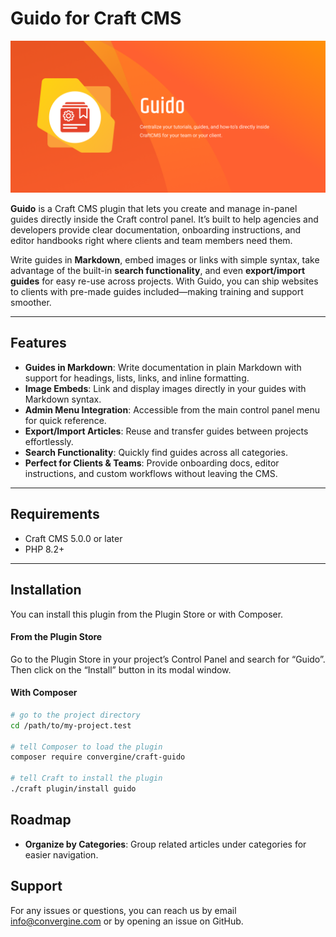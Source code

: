 # Guido for Craft CMS  
![Screenshot](./docs/images/preview.png)

**Guido** is a Craft CMS plugin that lets you create and manage in-panel guides directly inside the Craft control panel. It’s built to help agencies and developers provide clear documentation, onboarding instructions, and editor handbooks right where clients and team members need them.  

Write guides in **Markdown**, embed images or links with simple syntax, take advantage of the built-in **search functionality**, and even **export/import guides** for easy re-use across projects. With Guido, you can ship websites to clients with pre-made guides included—making training and support smoother.  

---

## Features  

- **Guides in Markdown**: Write documentation in plain Markdown with support for headings, lists, links, and inline formatting.  
- **Image Embeds**: Link and display images directly in your guides with Markdown syntax.    
- **Admin Menu Integration**: Accessible from the main control panel menu for quick reference.  
- **Export/Import Articles**: Reuse and transfer guides between projects effortlessly.  
- **Search Functionality**: Quickly find guides across all categories.  
- **Perfect for Clients & Teams**: Provide onboarding docs, editor instructions, and custom workflows without leaving the CMS.  

---

## Requirements  

- Craft CMS 5.0.0 or later 
- PHP 8.2+

---

## Installation  

You can install this plugin from the Plugin Store or with Composer.  

#### From the Plugin Store  
Go to the Plugin Store in your project’s Control Panel and search for “Guido”. Then click on the “Install” button in its modal window.  

#### With Composer  

```bash
# go to the project directory
cd /path/to/my-project.test

# tell Composer to load the plugin
composer require convergine/craft-guido

# tell Craft to install the plugin
./craft plugin/install guido
```
## Roadmap
- **Organize by Categories**: Group related articles under categories for easier navigation.

## Support

For any issues or questions, you can reach us by email info@convergine.com or by opening an issue on GitHub.

